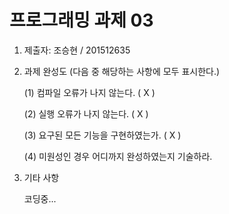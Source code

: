 # 프로그래밍 과제 03

1. 제출자: 조승현 / 201512635

2. 과제 완성도 (다음 중 해당하는 사항에 모두 표시한다.)

	(1) 컴파일 오류가 나지 않는다. ( X )

	(2) 실행 오류가 나지 않는다. ( X )

	(3) 요구된 모든 기능을 구현하였는가. ( X )

	(4) 미원성인 경우 어디까지 완성하였는지 기술하라.

3. 기타 사항

	코딩중...
